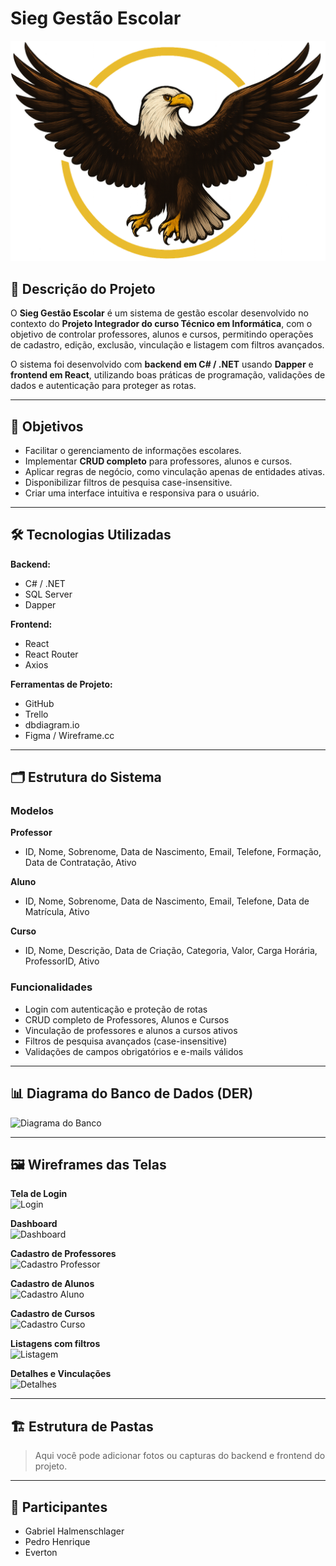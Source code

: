 # Sieg Gestão Escolar

![Logo do Projeto](sieg-gestao-escolar-frontend/sieg-gestao-escolar-frontend/src/assets/logo.png)

## 📌 Descrição do Projeto
O **Sieg Gestão Escolar** é um sistema de gestão escolar desenvolvido no contexto do **Projeto Integrador do curso Técnico em Informática**, com o objetivo de controlar professores, alunos e cursos, permitindo operações de cadastro, edição, exclusão, vinculação e listagem com filtros avançados.  

O sistema foi desenvolvido com **backend em C# / .NET** usando **Dapper** e **frontend em React**, utilizando boas práticas de programação, validações de dados e autenticação para proteger as rotas.  

---

## 🎯 Objetivos
- Facilitar o gerenciamento de informações escolares.  
- Implementar **CRUD completo** para professores, alunos e cursos.  
- Aplicar regras de negócio, como vinculação apenas de entidades ativas.  
- Disponibilizar filtros de pesquisa case-insensitive.  
- Criar uma interface intuitiva e responsiva para o usuário.  

---

## 🛠 Tecnologias Utilizadas

**Backend:**  
- C# / .NET  
- SQL Server  
- Dapper  

**Frontend:**  
- React  
- React Router  
- Axios  

**Ferramentas de Projeto:**  
- GitHub  
- Trello  
- dbdiagram.io  
- Figma / Wireframe.cc  

---

## 🗂 Estrutura do Sistema

### Modelos
**Professor**
- ID, Nome, Sobrenome, Data de Nascimento, Email, Telefone, Formação, Data de Contratação, Ativo  

**Aluno**
- ID, Nome, Sobrenome, Data de Nascimento, Email, Telefone, Data de Matrícula, Ativo  

**Curso**
- ID, Nome, Descrição, Data de Criação, Categoria, Valor, Carga Horária, ProfessorID, Ativo  

### Funcionalidades
- Login com autenticação e proteção de rotas  
- CRUD completo de Professores, Alunos e Cursos  
- Vinculação de professores e alunos a cursos ativos  
- Filtros de pesquisa avançados (case-insensitive)  
- Validações de campos obrigatórios e e-mails válidos  

---

## 📊 Diagrama do Banco de Dados (DER)
![Diagrama do Banco](link-da-imagem-do-diagrama)

---

## 🖼 Wireframes das Telas
**Tela de Login**  
![Login](link-da-imagem-login)  

**Dashboard**  
![Dashboard](link-da-imagem-dashboard)  

**Cadastro de Professores**  
![Cadastro Professor](link-da-imagem-cadastro-professor)  

**Cadastro de Alunos**  
![Cadastro Aluno](link-da-imagem-cadastro-aluno)  

**Cadastro de Cursos**  
![Cadastro Curso](link-da-imagem-cadastro-curso)  

**Listagens com filtros**  
![Listagem](link-da-imagem-listagem)  

**Detalhes e Vinculações**  
![Detalhes](link-da-imagem-detalhes)  

---

## 🏗 Estrutura de Pastas
> Aqui você pode adicionar fotos ou capturas do backend e frontend do projeto.  

---

## 👥 Participantes
- Gabriel Halmenschlager  
- Pedro Henrique  
- Everton  
